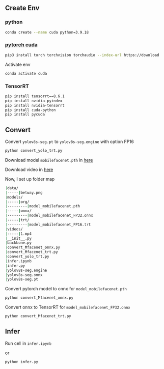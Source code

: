 ## Create Env

### python
```bash
conda create --name cuda python=3.9.18
```
### [pytorch cuda](https://pytorch.org/)
```bash
pip3 install torch torchvision torchaudio --index-url https://download.pytorch.org/whl/cu124
```
Activate env
```bash
conda activate cuda
```
### TensorRT
```bash
pip install tensorrt==8.6.1
pip install nvidia-pyindex
pip install nvidia-tensorrt
pip install cuda-python
pip install pycuda
```
## Convert
Convert `yolov8s-seg.pt` to `yolov8s-seg.engine` with option FP16
```bash
python convert_yolo_trt.py
```
Download model `mobilefacenet.pth` in [here](https://onedrive.live.com/?authkey=%21AIweh1IfiuF9vm4&cid=CEC0E1F8F0542A13&id=CEC0E1F8F0542A13%21836&parId=root&o=OneUp)

Download video in [here](https://www.youtube.com/watch?v=BorbTZoGCgI)

Now, I set up folder map
```bash
|data/
|-----|betway.png
|models/
|-----|org/
|---------|model_mobilefacenet.pth
|-----|onnx/
|---------|model_mobilefacenet_FP32.onnx
|-----|trt/
|---------|model_mobilefacenet_FP16.trt
|videos/
|-----|1.mp4
|__init__.py
|backbone.py
|convert_Mfacenet_onnx.py
|convert_Mfacenet_trt.py
|convert_yolo_trt.py
|infer.ipynb
|infer.py
|yolov8s-seg.engine
|yolov8s-seg.onnx
|yolov8s-seg.pt
```

Convert pytorch model to onnx for `model_mobilefacenet.pth`

```bash
python convert_Mfacenet_onnx.py
```
Convert onnx to TensorRT for `model_mobilefacenet_FP32.onnx`

```bash
python convert_Mfacenet_trt.py
```
## Infer

Run cell in `infer.ipynb `

or

```bash
python infer.py
```
